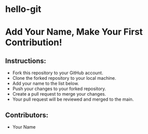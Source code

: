 # hello-git
# Add Your Name, Make Your First Contribution!

## Instructions:
- Fork this repository to your GitHub account.
- Clone the forked repository to your local machine.
- Add your name to the list below.
- Push your changes to your forked repository.
- Create a pull request to merge your changes.
- Your pull request will be reviewed and merged to the main.

## Contributors:
- Your Name
